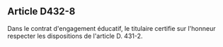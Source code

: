 ## Article D432-8

Dans le contrat d'engagement éducatif, le titulaire certifie sur l'honneur respecter les dispositions de l'article
D. 431-2.

